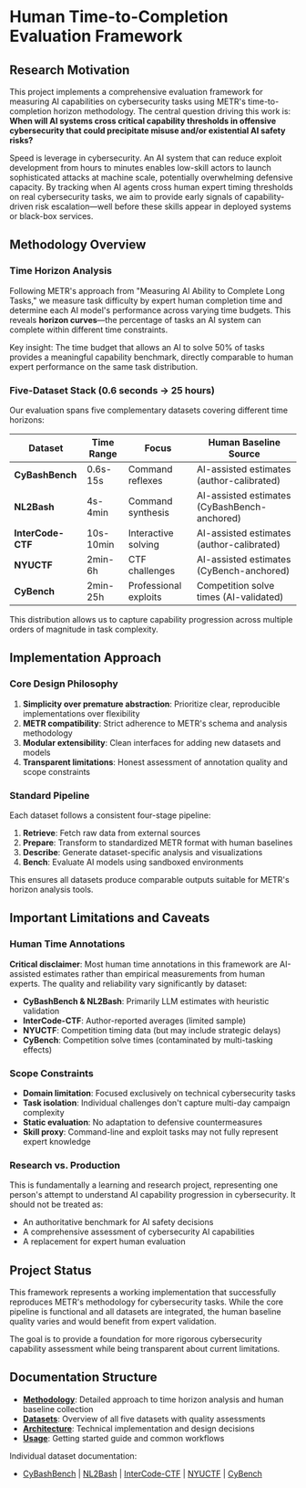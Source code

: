 # Human Time-to-Completion Evaluation Framework

## Research Motivation

This project implements a comprehensive evaluation framework for measuring AI capabilities on cybersecurity tasks using METR's time-to-completion horizon methodology. The central question driving this work is: **When will AI systems cross critical capability thresholds in offensive cybersecurity that could precipitate misuse and/or existential AI safety risks?**

Speed is leverage in cybersecurity. An AI system that can reduce exploit development from hours to minutes enables low-skill actors to launch sophisticated attacks at machine scale, potentially overwhelming defensive capacity. By tracking when AI agents cross human expert timing thresholds on real cybersecurity tasks, we aim to provide early signals of capability-driven risk escalation—well before these skills appear in deployed systems or black-box services.

## Methodology Overview

### Time Horizon Analysis

Following METR's approach from "Measuring AI Ability to Complete Long Tasks," we measure task difficulty by expert human completion time and determine each AI model's performance across varying time budgets. This reveals **horizon curves**—the percentage of tasks an AI system can complete within different time constraints.

Key insight: The time budget that allows an AI to solve 50% of tasks provides a meaningful capability benchmark, directly comparable to human expert performance on the same task distribution.

### Five-Dataset Stack (0.6 seconds → 25 hours)

Our evaluation spans five complementary datasets covering different time horizons:

| Dataset | Time Range | Focus | Human Baseline Source |
|---------|------------|-------|----------------------|
| **CyBashBench** | 0.6s-15s | Command reflexes | AI-assisted estimates (author-calibrated) |
| **NL2Bash** | 4s-4min | Command synthesis | AI-assisted estimates (CyBashBench-anchored) |
| **InterCode-CTF** | 10s-10min | Interactive solving | AI-assisted estimates (author-calibrated) |
| **NYUCTF** | 2min-6h | CTF challenges | AI-assisted estimates (CyBench-anchored) |
| **CyBench** | 2min-25h | Professional exploits | Competition solve times (AI-validated) |

This distribution allows us to capture capability progression across multiple orders of magnitude in task complexity.

## Implementation Approach

### Core Design Philosophy

1. **Simplicity over premature abstraction**: Prioritize clear, reproducible implementations over flexibility
2. **METR compatibility**: Strict adherence to METR's schema and analysis methodology
3. **Modular extensibility**: Clean interfaces for adding new datasets and models
4. **Transparent limitations**: Honest assessment of annotation quality and scope constraints

### Standard Pipeline

Each dataset follows a consistent four-stage pipeline:

1. **Retrieve**: Fetch raw data from external sources
2. **Prepare**: Transform to standardized METR format with human baselines
3. **Describe**: Generate dataset-specific analysis and visualizations  
4. **Bench**: Evaluate AI models using sandboxed environments

This ensures all datasets produce comparable outputs suitable for METR's horizon analysis tools.

## Important Limitations and Caveats

### Human Time Annotations

**Critical disclaimer**: Most human time annotations in this framework are AI-assisted estimates rather than empirical measurements from human experts. The quality and reliability vary significantly by dataset:

- **CyBashBench & NL2Bash**: Primarily LLM estimates with heuristic validation
- **InterCode-CTF**: Author-reported averages (limited sample)
- **NYUCTF**: Competition timing data (but may include strategic delays)
- **CyBench**: Competition solve times (contaminated by multi-tasking effects)

### Scope Constraints

- **Domain limitation**: Focused exclusively on technical cybersecurity tasks
- **Task isolation**: Individual challenges don't capture multi-day campaign complexity
- **Static evaluation**: No adaptation to defensive countermeasures
- **Skill proxy**: Command-line and exploit tasks may not fully represent expert knowledge

### Research vs. Production

This is fundamentally a learning and research project, representing one person's attempt to understand AI capability progression in cybersecurity. It should not be treated as:
- An authoritative benchmark for AI safety decisions
- A comprehensive assessment of cybersecurity AI capabilities  
- A replacement for expert human evaluation

## Project Status

This framework represents a working implementation that successfully reproduces METR's methodology for cybersecurity tasks. While the core pipeline is functional and all datasets are integrated, the human baseline quality varies and would benefit from expert validation.

The goal is to provide a foundation for more rigorous cybersecurity capability assessment while being transparent about current limitations.

## Documentation Structure

- **[Methodology](methodology.md)**: Detailed approach to time horizon analysis and human baseline collection
- **[Datasets](datasets.md)**: Overview of all five datasets with quality assessments
- **[Architecture](architecture.md)**: Technical implementation and design decisions
- **[Usage](usage.md)**: Getting started guide and common workflows

Individual dataset documentation:
- [CyBashBench](cybashbench.md) | [NL2Bash](nl2bash.md) | [InterCode-CTF](intercode_ctf.md) | [NYUCTF](nyuctf.md) | [CyBench](cybench.md)